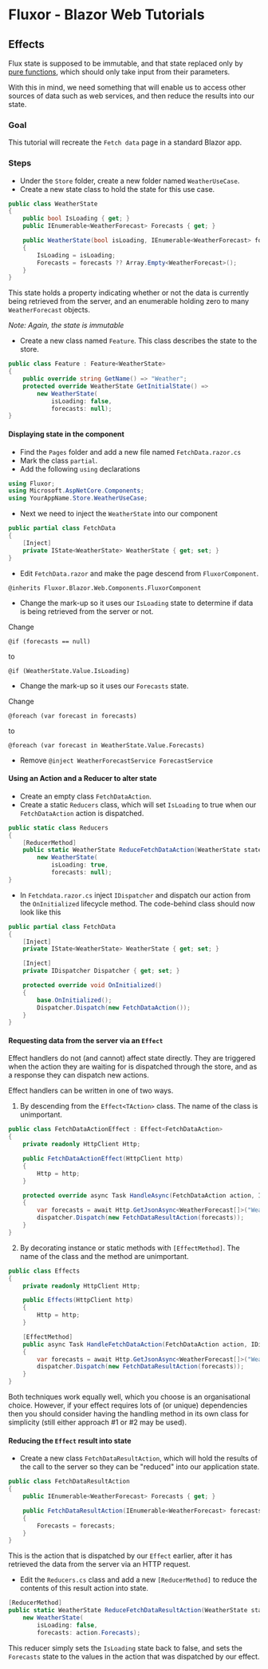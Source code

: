 # Fluxor - Blazor Web Tutorials

## Effects

Flux state is supposed to be immutable, and that state replaced only by
[pure functions](https://en.wikipedia.org/wiki/Pure_function), which should only take input from their
parameters.

With this in mind, we need something that will enable us to access other sources of data such as
web services, and then reduce the results into our state.

### Goal
This tutorial will recreate the `Fetch data` page in a standard Blazor app.

### Steps

- Under the `Store` folder, create a new folder named `WeatherUseCase`.
- Create a new state class to hold the state for this use case.

```c#
public class WeatherState
{
	public bool IsLoading { get; }
	public IEnumerable<WeatherForecast> Forecasts { get; }

	public WeatherState(bool isLoading, IEnumerable<WeatherForecast> forecasts)
	{
		IsLoading = isLoading;
		Forecasts = forecasts ?? Array.Empty<WeatherForecast>();
	}
}
```

This state holds a property indicating whether or not the data is currently being retrieved from
the server, and an enumerable holding zero to many `WeatherForecast` objects.

*Note: Again, the state is immutable*

- Create a new class named `Feature`. This class describes the state to the store.

```c#
public class Feature : Feature<WeatherState>
{
	public override string GetName() => "Weather";
	protected override WeatherState GetInitialState() =>
		new WeatherState(
			isLoading: false,
			forecasts: null);
}
```

#### Displaying state in the component

- Find the `Pages` folder and add a new file named `FetchData.razor.cs`
- Mark the class `partial`.
- Add the following `using` declarations

```c#
using Fluxor;
using Microsoft.AspNetCore.Components;
using YourAppName.Store.WeatherUseCase;
```

- Next we need to inject the `WeatherState` into our component

```c#
public partial class FetchData
{
	[Inject]
	private IState<WeatherState> WeatherState { get; set; }
}
```

- Edit `FetchData.razor` and make the page descend from `FluxorComponent`.

```
@inherits Fluxor.Blazor.Web.Components.FluxorComponent
```

- Change the mark-up so it uses our `IsLoading` state to determine if data is being
retrieved from the server or not.

Change

`@if (forecasts == null)`

to

`@if (WeatherState.Value.IsLoading)`

- Change the mark-up so it uses our `Forecasts` state.

Change

`@foreach (var forecast in forecasts)`

to

`@foreach (var forecast in WeatherState.Value.Forecasts)`

- Remove `@inject WeatherForecastService ForecastService`

#### Using an Action and a Reducer to alter state

- Create an empty class `FetchDataAction`.
- Create a static `Reducers` class, which will set `IsLoading` to true when our 
`FetchDataAction` action is dispatched.

```c#
public static class Reducers
{
	[ReducerMethod]
	public static WeatherState ReduceFetchDataAction(WeatherState state, FetchDataAction action) =>
		new WeatherState(
			isLoading: true,
			forecasts: null);
}
```

- In `Fetchdata.razor.cs` inject `IDispatcher` and dispatch our action from the `OnInitialized`
lifecycle method. The code-behind class should now look like this

```c#
public partial class FetchData
{
	[Inject]
	private IState<WeatherState> WeatherState { get; set; }

	[Inject]
	private IDispatcher Dispatcher { get; set; }

	protected override void OnInitialized()
	{
		base.OnInitialized();
		Dispatcher.Dispatch(new FetchDataAction());
	}
}
```

#### Requesting data from the server via an `Effect`

Effect handlers do not (and cannot) affect state directly. They are triggered when the action they are
waiting for is dispatched through the store, and as a response they can dispatch new actions.

Effect handlers can be written in one of two ways.

1. By descending from the `Effect<TAction>` class. The name of the class is unimportant.

```c#
public class FetchDataActionEffect : Effect<FetchDataAction>
{
	private readonly HttpClient Http;

	public FetchDataActionEffect(HttpClient http)
	{
		Http = http;
	}

	protected override async Task HandleAsync(FetchDataAction action, IDispatcher dispatcher)
	{
		var forecasts = await Http.GetJsonAsync<WeatherForecast[]>("WeatherForecast");
		dispatcher.Dispatch(new FetchDataResultAction(forecasts));
	}
}
```

2. By decorating instance or static methods with `[EffectMethod]`. The name of the class and the
method are unimportant.

```c#
public class Effects
{
	private readonly HttpClient Http;

	public Effects(HttpClient http)
	{
		Http = http;
	}

	[EffectMethod]
	public async Task HandleFetchDataAction(FetchDataAction action, IDispatcher dispatcher)
	{
		var forecasts = await Http.GetJsonAsync<WeatherForecast[]>("WeatherForecast");
		dispatcher.Dispatch(new FetchDataResultAction(forecasts));
	}
}
```

Both techniques work equally well, which you choose is an organisational choice. However, if your effect
requires lots of (or unique) dependencies then you should consider having the handling method in its
own class for simplicity (still either approach #1 or #2 may be used).

#### Reducing the `Effect` result into state

- Create a new class `FetchDataResultAction`, which will hold the results of the call to the server
so they can be "reduced" into our application state.

```c#
public class FetchDataResultAction
{
	public IEnumerable<WeatherForecast> Forecasts { get; }

	public FetchDataResultAction(IEnumerable<WeatherForecast> forecasts)
	{
		Forecasts = forecasts;
	}
}
```

This is the action that is dispatched by our `Effect` earlier, after it has retrieved the data from
the server via an HTTP request.

- Edit the `Reducers.cs` class and add a new `[ReducerMethod]` to reduce the contents of this result
action into state.

```c#
[ReducerMethod]
public static WeatherState ReduceFetchDataResultAction(WeatherState state, FetchDataResultAction action) =>
	new WeatherState(
		isLoading: false,
		forecasts: action.Forecasts);
```

This reducer simply sets the `IsLoading` state back to false, and sets the `Forecasts` state to the
values in the action that was dispatched by our effect.


